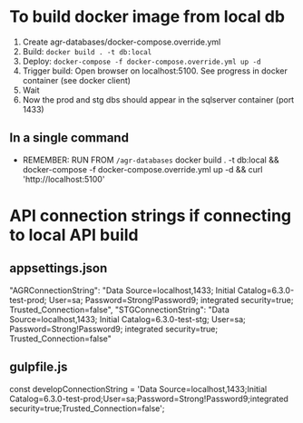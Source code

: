 # To build docker image from local db
1. Create agr-databases/docker-compose.override.yml
2. Build:
`docker build . -t db:local`
3. Deploy:
`docker-compose -f docker-compose.override.yml up -d`
4. Trigger build: Open browser on localhost:5100. See progress in docker container (see docker client)
5. Wait
6. Now the prod and stg dbs should appear in the sqlserver container (port 1433)

## In a single command
* REMEMBER: RUN FROM `/agr-databases`
docker build . -t db:local && docker-compose -f docker-compose.override.yml up -d && curl 'http://localhost:5100'

# API connection strings if connecting to local API build
## appsettings.json
"AGRConnectionString": "Data Source=localhost,1433; Initial Catalog=6.3.0-test-prod; User=sa; Password=Strong!Password9; integrated security=true; Trusted_Connection=false",
"STGConnectionString": "Data Source=localhost,1433; Initial Catalog=6.3.0-test-stg; User=sa; Password=Strong!Password9; integrated security=true; Trusted_Connection=false"
    
## gulpfile.js
const developConnectionString = 'Data Source=localhost,1433;Initial Catalog=6.3.0-test-prod;User=sa;Password=Strong\!Password9;integrated security=true;Trusted_Connection=false';

